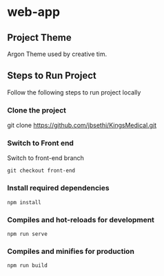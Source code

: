 # web-app

## Project Theme
Argon Theme used by creative tim.

## Steps to Run Project
Follow the following steps to run project locally

### Clone the project
git clone https://github.com/jbsethi/KingsMedical.git

### Switch to Front end
Switch to front-end branch
```
git checkout front-end
```

### Install required dependencies
```
npm install
```

### Compiles and hot-reloads for development
```
npm run serve
```

### Compiles and minifies for production
```
npm run build
```

